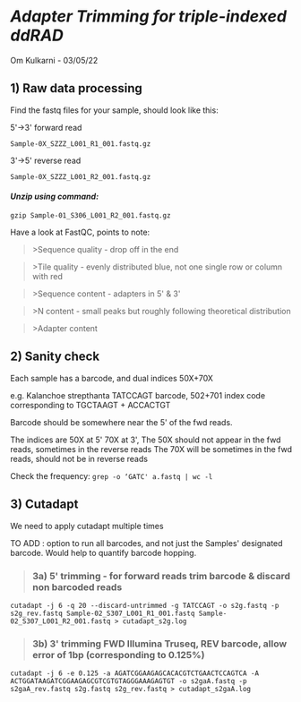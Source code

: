 # *Adapter Trimming for triple-indexed ddRAD*
Om Kulkarni - 03/05/22 

## 1) Raw data processing

Find the fastq files for your sample, should look like this:

5'->3' forward read

`Sample-0X_SZZZ_L001_R1_001.fastq.gz` 

3'->5' reverse read

`Sample-0X_SZZZ_L001_R2_001.fastq.gz` 

#### *Unzip using command:*
`gzip Sample-01_S306_L001_R2_001.fastq.gz `

Have a look at FastQC, points to note:
> \>Sequence quality - drop off in the end

> \>Tile quality - evenly distributed blue, not one single row or column with red

> \>Sequence content - adapters in 5' &  3'

> \>N content - small peaks but roughly following theoretical distribution

> \>Adapter content

## 2) Sanity check

Each sample has a barcode, and dual indices 50X+70X

e.g. Kalanchoe strepthanta	TATCCAGT barcode, 502+701 index code corresponding to TGCTAAGT + ACCACTGT

Barcode should be somewhere near the 5' of the fwd reads.

The indices are 50X at 5' 70X at 3', 
The 50X should not appear in the fwd reads, sometimes in the reverse reads
The 70X will be sometimes in the fwd reads, should not be in reverse reads

Check the frequency:
`grep -o ‘GATC' a.fastq | wc -l`

## 3) Cutadapt

We need to apply cutadapt multiple times

TO ADD : option to run all barcodes, and not just the Samples' designated barcode. Would help to quantify barcode hopping.

> ### 3a) 5' trimming - for forward reads trim barcode & discard non barcoded reads

`cutadapt -j 6 -q 20 --discard-untrimmed -g TATCCAGT -o s2g.fastq -p s2g_rev.fastq Sample-02_S307_L001_R1_001.fastq Sample-02_S307_L001_R2_001.fastq > cutadapt_s2g.log`

> ### 3b) 3' trimming FWD Illumina Truseq, REV barcode, allow error of 1bp (corresponding to 0.125%)

`cutadapt -j 6 -e 0.125 -a AGATCGGAAGAGCACACGTCTGAACTCCAGTCA -A ACTGGATAAGATCGGAAGAGCGTCGTGTAGGGAAAGAGTGT -o s2gaA.fastq -p s2gaA_rev.fastq s2g.fastq s2g_rev.fastq > cutadapt_s2gaA.log`